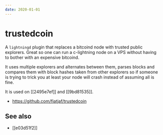 ```yaml
---
date: 2020-01-01
---
```


# trustedcoin

A `lightningd` plugin that replaces a bitcoind node with trusted public explorers. Great so one can run a c-lightning node on a VPS without having to bother with an expensive bitcoind.

It uses multiple explorers and alternates between them, parses blocks and compares them with block hashes taken from other explorers so if someone is trying to trick you at least your node will crash instead of assuming all is fine.

It is used on [[2495e7ef]] and [[9bd81535]].

- <https://github.com/fiatjaf/trustedcoin>

## See also

- [[e03d51f2]]
